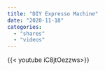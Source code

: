```yaml
---
title: "DIY Expresso Machine"
date: "2020-11-18"
categories:
  - "shares"
  - "videos"
---
```


<div style="width: 70vw;">{{< youtube iC8jtOezzws>}}</div>
